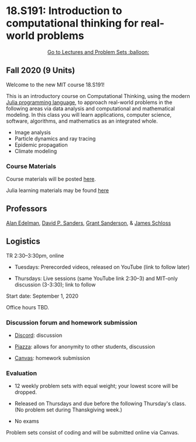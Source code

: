 # 18.S191: Introduction to computational thinking for real-world problems

<p align="center"><a href="https://github.com/mitmath/18S191/blob/master/course-materials.md"> Go to Lectures and Problem Sets :balloon:</a></p>

## Fall 2020 (9 Units)

Welcome to the new MIT course 18.S191!

This is an introductory course on Computational Thinking, using the modern [Julia programming language](http://www.julialang.org), to approach real-world problems in the following areas via data analysis and computational and mathematical modeling.  In this class you will learn applications, computer science, software, algorithms, and mathematics as an integrated whole.

- Image analysis
- Particle dynamics and ray tracing
- Epidemic propagation
- Climate modeling


### Course Materials
Course materials will be posted [here](syllabus.md).

Julia learning materials may be found [here](http://www.julialang.org/learning)

<!-- 

Please help edit the automatically-generated subtitles in the [lecture transcripts](https://drive.google.com/drive/folders/1ekXz8x78qnq3G-_MhOh6CYgFDbL2G6Vz)!
If you do so, please add punctuation, and please change the colour of the part you edited to a colour other than black, and different from the previous and next sections. -->

## Professors
[Alan Edelman](http://math.mit.edu/~edelman), [David P. Sanders](http://sistemas.fciencias.unam.mx/~dsanders/), [Grant Sanderson](https://www.3blue1brown.com/about), & [James Schloss](https://eapsweb.mit.edu/people/jars)

## Logistics
TR 2:30&ndash;3:30pm, online

- Tuesdays: Prerecorded videos, released on YouTube (link to follow later)

- Thursdays: Live sessions (same YouTube link 2:30&ndash;3) and MIT-only discussion (3-3:30); link to follow

Start date: September 1, 2020

Office hours TBD.




### Discussion forum and homework submission
- [Discord](https://discord.gg/amhdfp): discussion

- [Piazza](https://piazza.com/class/kd33x1xnfyq3b1): allows for anonymity to other students, discussion

- [Canvas](https://canvas.mit.edu/courses/5637): homework submission


### Evaluation

*   12 weekly problem sets with equal weight; your lowest score will be dropped. 

*   Released on Thursdays and due before the following Thursday's class. (No problem set during Thanskgiving week.)

*   No exams

Problem sets consist of coding and will be submitted online via Canvas.

